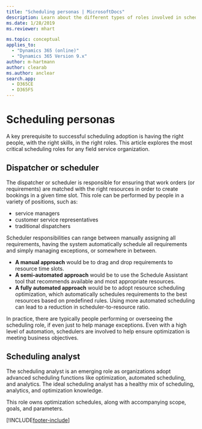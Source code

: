 ```yaml
---
title: "Scheduling personas | MicrosoftDocs"
description: Learn about the different types of roles involved in scheduling with Dynamics 365 Field Service
ms.date: 1/28/2019
ms.reviewer: mhart

ms.topic: conceptual
applies_to: 
  - "Dynamics 365 (online)"
  - "Dynamics 365 Version 9.x"
author: m-hartmann
author: clearab
ms.author: anclear
search.app: 
  - D365CE
  - D365FS
---
```


# Scheduling personas

A key prerequisite to successful scheduling adoption is having the right people, with the right skills, in the right roles. This article explores the most critical scheduling roles for any field service organization.

## Dispatcher or scheduler

The dispatcher or scheduler is responsible for ensuring that work orders (or requirements) are matched with the right resources in order to create bookings in a given time slot. This role can be performed by people in a variety of positions, such as: 

- service managers
- customer service representatives
- traditional dispatchers

Scheduler responsibilities can range between manually assigning all requirements, having the system automatically schedule all requirements and simply managing exceptions, or somewhere in between. 

- **A manual approach** would be to drag and drop requirements to resource time slots.
- **A semi-automated approach** would be to use the Schedule Assistant tool that recommends available and most appropriate resources.
- **A fully automated approach** would be to adopt resource scheduling optimization, which automatically schedules requirements to the best resources based on predefined rules. Using more automated scheduling can lead to a reduction in  scheduler-to-resource ratio.

In practice, there are typically people performing or overseeing the scheduling role, if even just to help manage exceptions. Even with a high level of automation, schedulers are involved to help ensure optimization is meeting business objectives.

## Scheduling analyst

The scheduling analyst is an emerging role as organizations adopt advanced scheduling functions like optimization, automated scheduling, and analytics. The ideal scheduling analyst has a healthy mix of scheduling, analytics, and optimization knowledge.

This role owns optimization schedules, along with accompanying scope, goals, and parameters.


[!INCLUDE[footer-include](../includes/footer-banner.md)]